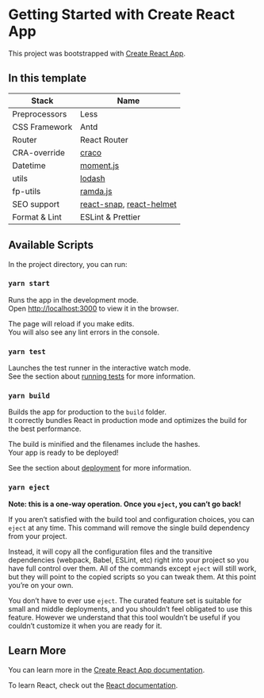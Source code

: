 # Getting Started with Create React App

This project was bootstrapped with [Create React App](https://github.com/facebook/create-react-app).

## In this template

| Stack         | Name                                                                                                           |
| ------------- | -------------------------------------------------------------------------------------------------------------- |
| Preprocessors | Less                                                                                                           |
| CSS Framework | Antd                                                                                                           |
| Router        | React Router                                                                                                   |
| CRA-override  | [craco](https://github.com/gsoft-inc/craco)                                                                    |
| Datetime      | [moment.js](https://momentjs.com/)                                                                             |
| utils         | [lodash](https://lodash.com/)                                                                                  |
| fp-utils      | [ramda.js](https://ramdajs.com/)                                                                               |
| SEO support   | [react-snap](https://github.com/stereobooster/react-snap), [react-helmet](https://github.com/nfl/react-helmet) |
| Format & Lint | ESLint & Prettier                                                                                              |

## Available Scripts

In the project directory, you can run:

### `yarn start`

Runs the app in the development mode.\
Open [http://localhost:3000](http://localhost:3000) to view it in the browser.

The page will reload if you make edits.\
You will also see any lint errors in the console.

### `yarn test`

Launches the test runner in the interactive watch mode.\
See the section about [running tests](https://facebook.github.io/create-react-app/docs/running-tests) for more information.

### `yarn build`

Builds the app for production to the `build` folder.\
It correctly bundles React in production mode and optimizes the build for the best performance.

The build is minified and the filenames include the hashes.\
Your app is ready to be deployed!

See the section about [deployment](https://facebook.github.io/create-react-app/docs/deployment) for more information.

### `yarn eject`

**Note: this is a one-way operation. Once you `eject`, you can’t go back!**

If you aren’t satisfied with the build tool and configuration choices, you can `eject` at any time. This command will remove the single build dependency from your project.

Instead, it will copy all the configuration files and the transitive dependencies (webpack, Babel, ESLint, etc) right into your project so you have full control over them. All of the commands except `eject` will still work, but they will point to the copied scripts so you can tweak them. At this point you’re on your own.

You don’t have to ever use `eject`. The curated feature set is suitable for small and middle deployments, and you shouldn’t feel obligated to use this feature. However we understand that this tool wouldn’t be useful if you couldn’t customize it when you are ready for it.

## Learn More

You can learn more in the [Create React App documentation](https://facebook.github.io/create-react-app/docs/getting-started).

To learn React, check out the [React documentation](https://reactjs.org/).
